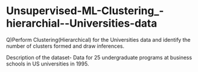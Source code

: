 # Unsupervised-ML-Clustering_-hierarchial--Universities-data

Q)Perform Clustering(Hierarchical) for the Universities data and identify the number of clusters formed and draw inferences.

Description of the dataset-
Data for 25 undergraduate programs at business schools in US universities in 1995.
